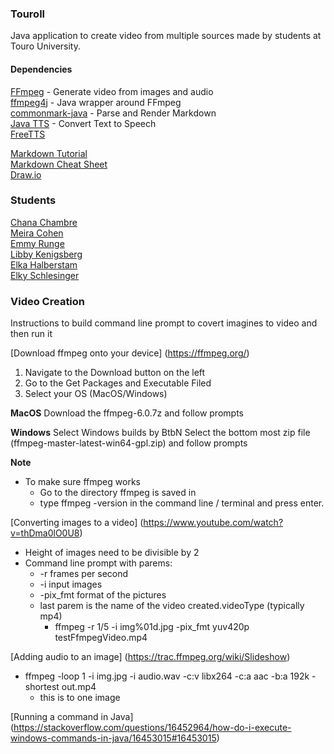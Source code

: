 ### Touroll

Java application to create video from multiple sources made by students at Touro University.

#### Dependencies

[FFmpeg](https://ffmpeg.org/) - Generate video from images and audio\
[ffmpeg4j](https://github.com/Manevolent/ffmpeg4j) - Java wrapper around FFmpeg\
[commonmark-java](https://github.com/commonmark/commonmark-java) - Parse and Render Markdown\
[Java TTS](https://www.geeksforgeeks.org/converting-text-speech-java/) - Convert Text to Speech\
[FreeTTS](https://freetts.sourceforge.io/)

[Markdown Tutorial](https://www.markdowntutorial.com/)\
[Markdown Cheat Sheet](https://www.markdownguide.org/cheat-sheet/)\
[Draw.io](https://app.diagrams.net/)

### Students

[Chana Chambre](https://github.com/chanacham) \
[Meira Cohen](https://www.github.com/mc-student) \
[Emmy Runge](https://github.com/emmyrunge) \
[Libby Kenigsberg](https://github.com/lkenigsb) \
[Elka Halberstam](https://github.com/elkyhalberstam) \
[Elky Schlesinger](https://github.com/ElkySchles)

### Video Creation

Instructions to build command line prompt to covert imagines to video and then run it

[Download ffmpeg onto your device] (https://ffmpeg.org/)

1. Navigate to the Download button on the left
2. Go to the Get Packages and Executable Filed
3. Select your OS (MacOS/Windows)

**MacOS**
Download the
ffmpeg-6.0.7z and follow prompts

**Windows**
Select Windows builds by BtbN
Select the bottom most zip file (ffmpeg-master-latest-win64-gpl.zip) and follow prompts

**Note**

- To make sure ffmpeg works
    - Go to the directory ffmpeg is saved in
    - type ffmpeg -version in the command line / terminal and press enter.

[Converting images to a video] (https://www.youtube.com/watch?v=thDma0lO0U8)

- Height of images need to be divisible by 2
- Command line prompt with parems:
    - -r frames per second
    - -i input images
    - -pix_fmt format of the pictures
    - last parem is the name of the video created.videoType (typically mp4)
        - ffmpeg -r 1/5 -i img%01d.jpg -pix_fmt yuv420p testFfmpegVideo.mp4

[Adding audio to an image] (https://trac.ffmpeg.org/wiki/Slideshow)

- ffmpeg -loop 1 -i img.jpg -i audio.wav -c:v libx264 -c:a aac -b:a 192k -shortest out.mp4
    - this is to one image

[Running a command in Java] (https://stackoverflow.com/questions/16452964/how-do-i-execute-windows-commands-in-java/16453015#16453015)